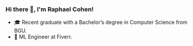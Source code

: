 ### Hi there 👋, I'm Raphael Cohen!
- 🎓 Recent graduate with a Bachelor’s degree in Computer Science from BGU.
- 🌱 ML Engineer at Fiverr.
